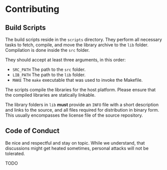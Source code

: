 # Contributing

## Build Scripts

The build scripts reside in the `scripts` directory.
They perform all necessary tasks to fetch, compile, and move the library archive to the `lib` folder.
Compilation is done inside the `src` folder.

They should accept at least three arguments, in this order:

- `SRC_PATH` The path to the `src` folder.
- `LIB_PATH` The path to the `lib` folder.
- `MAKE` The `make` executable that was used to invoke the Makefile.

The scripts compile the libraries for the host platform.
Please ensure that the compiled libraries are statically linkable.

The library folders in `lib` __must__ provide an `INFO` file with a short description and links to the source, and all files required for distribution in binary form.
This usually encompasses the license file of the source repository.

## Code of Conduct

Be nice and respectful and stay on topic.
While we understand, that discussions might get heated sometimes, personal attacks will not be tolerated.

TODO
